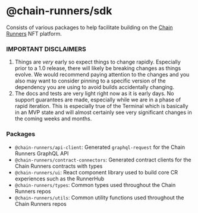 # @chain-runners/sdk

Consists of various packages to help facilitate building on the [Chain Runners](https://chainrunners.xyz/) NFT platform.

### IMPORTANT DISCLAIMERS

1. Things are *very* early so expect things to change rapidly. Especially prior to a 1.0 release, there will likely be
   breaking changes as things evolve. We would recommend paying attention to the changes and you also may want to
   consider pinning to a specific version of the dependency you are using to avoid builds accidentally changing.
2. The docs and tests are very light right now as it is early days. No support guarantees are made, especially while we
   are in a phase of rapid iteration. This is especially true of the Terminal which is basically in an MVP state and
   will almost certainly see very significant changes in the coming weeks and months.

### Packages

- `@chain-runners/api-client`: Generated `graphql-request` for the Chain Runners GraphQL API
- `@chain-runners/contract-connectors`: Generated contract clients for the Chain Runners contracts with types
- `@chain-runners/ui`: React component library used to build core CR experiences such as the RunnerHub
- `@chain-runners/types`: Common types used throughout the Chain Runners repos
- `@chain-runners/utils`: Common utility functions used throughout the Chain Runners repos
